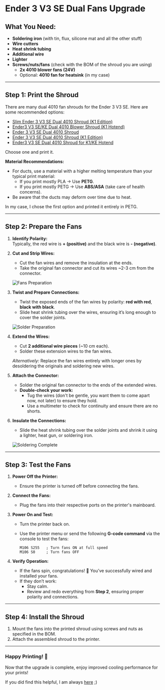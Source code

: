 # Ender 3 V3 SE Dual Fans Upgrade

## What You Need:
- **Soldering iron** (with tin, flux, silicone mat and all the other stuff)
- **Wire cutters**
- **Heat shrink tubing**
- **Additional wire**
- **Lighter**
- **Screws/nuts/fans** (check with the BOM of the shroud you are using)
   - **2x 4010 blower fans (24V)**
   - Optional: **4010 fan for heatsink** (in my case)

---

## Step 1: Print the Shroud

There are many dual 4010 fan shrouds for the Ender 3 V3 SE. Here are some recommended options:

- [Slim Ender 3 V3 SE Dual 4010 Shroud (K1 Edition)](https://www.printables.com/model/818919-slim-ender-3-v3-se-dual-4010-shroud-k1-edition)
- [Ender3 V3 SE/KE Dual 4010 Blower Shroud (K1 Hotend)](https://www.printables.com/model/910918-ender3-v3-seke-dual-4010-blower-shroud-for-k1-hote)
- [Ender 3 V3 SE Dual 4010 Shroud](https://www.printables.com/model/619049-ender-3-v3-se-dual-4010-shroud)
- [Ender 3 V3 SE Dual 4010 Shroud (K1 Edition)](https://www.printables.com/model/776177-ender-3-v3-se-dual-4010-shroud-k1-edition)
- [Ender3 V3 SE Dual 4010 Shroud for K1/KE Hotend](https://www.printables.com/model/809391-ender3-v3-se-dual-4010-shroud-for-k1ke-hotend)

Choose one and print it. 

**Material Recommendations:**
- For ducts, use a material with a higher melting temperature than your typical print material:
   - If you print mostly PLA → Use **PETG**.
   - If you print mostly PETG → Use **ABS/ASA** (take care of health concerns).
- Be aware that the ducts may deform over time due to heat.

In my case, I chose the first option and printed it entirely in PETG.

---

## Step 2: Prepare the Fans

1. **Identify Polarity:**  
   Typically, the red wire is **+ (positive)** and the black wire is **- (negative)**.

2. **Cut and Strip Wires:**  
   - Cut the fan wires and remove the insulation at the ends.
   - Take the original fan connector and cut its wires ~2-3 cm from the connector.

   ![Fans Preparation](./pictures/1.jpg)

3. **Twist and Prepare Connections:**  
   - Twist the exposed ends of the fan wires by polarity: **red with red**, **black with black**.  
   - Slide heat shrink tubing over the wires, ensuring it’s long enough to cover the solder joints.

   ![Solder Preparation](./pictures/2.jpg) 

4. **Extend the Wires:**  
   - Cut **2 additional wire pieces** (~10 cm each).  
   - Solder these extension wires to the fan wires.  

   *Alternatively:* Replace the fan wires entirely with longer ones by desoldering the originals and soldering new wires.

5. **Attach the Connector:**  
   - Solder the original fan connector to the ends of the extended wires.  
   - **Double-check your work:**
      - Tug the wires (don't be gentle, you want them to come apart now, not later) to ensure they hold.
      - Use a multimeter to check for continuity and ensure there are no shorts.

6. **Insulate the Connections:**  
   - Slide the heat shrink tubing over the solder joints and shrink it using a lighter, heat gun, or soldering iron.

   ![Soldering Complete](./pictures/3.jpg) 

---

## Step 3: Test the Fans

1. **Power Off the Printer:**  
   - Ensure the printer is turned off before connecting the fans.

2. **Connect the Fans:**  
   - Plug the fans into their respective ports on the printer's mainboard.

3. **Power On and Test:**  
   - Turn the printer back on.  
   - Use the printer menu or send the following **G-code command** via the console to test the fans:

      ```gcode
      M106 S255   ; Turn fans ON at full speed
      M106 S0     ; Turn fans OFF
      ```

4. **Verify Operation:**
   - If the fans spin, congratulations! 🎉 You’ve successfully wired and installed your fans.  
   - If they don’t work:
     - Stay calm.
     - Review and redo everything from **Step 2**, ensuring proper polarity and connections.

---

## Step 4: Install the Shroud

1. Mount the fans into the printed shroud using screws and nuts as specified in the BOM.  
2. Attach the assembled shroud to the printer.  

---

### **Happy Printing! 🥳**

Now that the upgrade is complete, enjoy improved cooling performance for your prints!

If you did find this helpful, I am always [here](https://buymeacoffee.com/argatuioan) ;)
